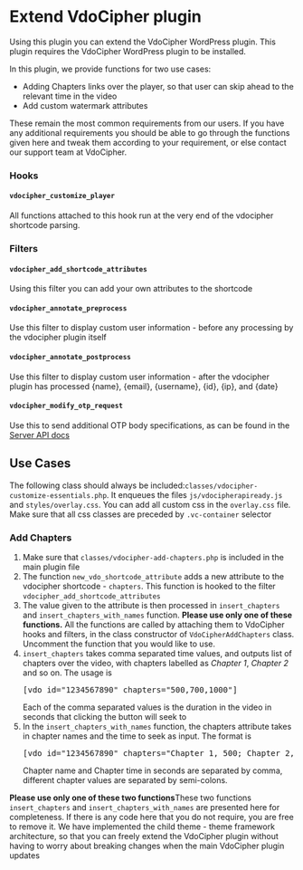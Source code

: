 <h1>Extend VdoCipher plugin</h1>

<p>Using this plugin you can extend the VdoCipher WordPress plugin. This plugin requires the VdoCipher WordPress plugin to be installed.</p>
<p>In this plugin, we provide functions for two use cases:</p>
<ul>
  <li>Adding Chapters links over the player, so that user can skip ahead to the relevant time in the video</li>
  <li>Add custom watermark attributes</li>
</ul>
<p>These remain the most common requirements from our users. If you have any additional requirements you should be able to go through the functions given here and tweak them according to your requirement, or else contact our support team at VdoCipher.</p>

<h3>Hooks</h3>
<h4><code>vdocipher_customize_player</code></h4>
<p>All functions attached to this hook run at the very end of the vdocipher shortcode parsing.</p>

<h3>Filters</h3>
<h4><code>vdocipher_add_shortcode_attributes</code></h4>
<p>Using this filter you can add your own attributes to the shortcode</p>
<h4><code>vdocipher_annotate_preprocess</code></h4>
<p>Use this filter to display custom user information - before any processing by the vdocipher plugin itself</p>
<h4><code>vdocipher_annotate_postprocess</code></h4>
<p>Use this filter to display custom user information - after the vdocipher plugin has processed {name}, {email}, {username}, {id}, {ip}, and {date}</p>
<h4><code>vdocipher_modify_otp_request</code></h4>
<p>Use this to send additional OTP body specifications, as can be found in the <a href="https://dev.vdocipher.com/api/docs/book/playbackauth/reqbody.html" target="_blank">Server API docs</a></p>

<h2>Use Cases</h2>
<p>The following class should always be included:<code>classes/vdocipher-customize-essentials.php</code>. It enqueues the files <code>js/vdocipherapiready.js</code> and <code>styles/overlay.css</code>. You can add all custom css in the <code>overlay.css</code> file. Make sure that all css classes are preceded by <code>.vc-container</code> selector</p>
<h3>Add Chapters</h3>
<ol>
  <li>Make sure that <code>classes/vdocipher-add-chapters.php</code> is included in the main plugin file</li>
  <li>The function <code>new_vdo_shortcode_attribute</code> adds a new attribute to the vdocipher shortcode - <code>chapters</code>. This function is hooked to the filter <code>vdocipher_add_shortcode_attributes</code></li>
  <li>The value given to the attribute is then processed in <code>insert_chapters</code> and <code>insert_chapters_with_names</code> function. <strong>Please use only one of these functions.</strong> All the functions are called by attaching them to VdoCipher hooks and filters, in the class constructor of <code>VdoCipherAddChapters</code> class. Uncomment the function that you would like to use. </li>
  <li><code>insert_chapters</code> takes comma separated time values, and outputs list of chapters over the video, with chapters labelled as <em>Chapter 1</em>, <em>Chapter 2</em> and so on. The usage is
    <pre>[vdo id="1234567890" chapters="500,700,1000"]</pre>
  Each of the comma separated values is the duration in the video in seconds that clicking the button will seek to</li>
    <li>In the <code>insert_chapters_with_names</code> function, the chapters attribute takes in chapter names and the time to seek as input. The format is
      <pre>[vdo id="1234567890" chapters="Chapter 1, 500; Chapter 2, 700; Chapter 3, 1000"]</pre>
    Chapter name and Chapter time in seconds are separated by comma, different chapter values are separated by semi-colons.
    </li>
</ol>
<p><strong>Please use only one of these two functions</strong>These two functions <code>insert_chapters</code> and <code>insert_chapters_with_names</code> are presented here for completeness. If there is any code here that you do not require, you are free to remove it. We have implemented the child theme - theme framework architecture, so that you can freely extend the VdoCipher plugin without having to worry about breaking changes when the main VdoCipher plugin updates</p>
